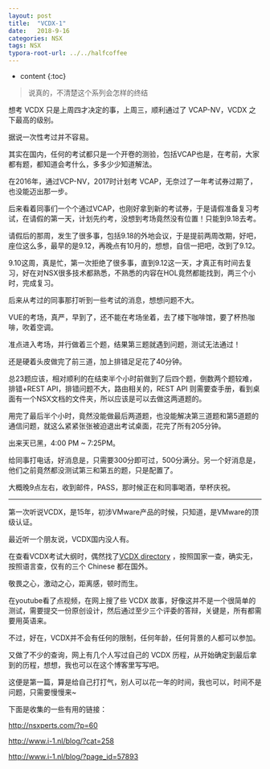 ```yaml
---
layout: post
title:  "VCDX-1"
date:   2018-9-16
categories: NSX
tags: NSX
typora-root-url: ../../halfcoffee
---
```


* content
{:toc}
> 说真的，不清楚这个系列会怎样的终结



想考 VCDX 只是上周四才决定的事，上周三，顺利通过了 VCAP-NV，VCDX 之下最高的级别。



据说一次性考过并不容易。



其实在国内，任何的考试都只是一个开卷的测验，包括VCAP也是，在考前，大家都有题，都知道会考什么，多多少少知道解法。



在2016年，通过VCP-NV，2017时计划考 VCAP，无奈过了一年考试券过期了，也没能迈出那一步。



后来看着同事们一个个通过VCAP，也刚好拿到新的考试券，于是请假准备复习考试，在请假的第一天，计划先约考，没想到考场竟然没有位置！只能到9.18去考。



请假后的那周，发生了很多事，包括9.18的外地会议，于是提前两周改期，好吧，座位这么多，最早的是9.12，再晚点有10月的，想想，自信一把吧，改到了9.12。



9.10这周，真是忙，第一次拒绝了很多事，直到9.12这一天，才真正有时间去复习，好在对NSX很多技术都熟悉，不熟悉的内容在HOL竟然都能找到，两三个小时，完成复习。



后来从考过的同事那打听到一些考试的消息，想想问题不大。



VUE的考场，真严，早到了，还不能在考场坐着，去了楼下咖啡馆，要了杯热咖啡，吹着空调。



准点进入考场，并行做着三个题，结果第三题就遇到问题，测试无法通过！



还是硬着头皮做完了前三道，加上排错足足花了40分钟。



总23题应该，相对顺利的在结束半个小时前做到了后四个题，倒数两个题较难，排错+REST API，排错问题不大，路由相关的，REST API 则需要查手册，看到桌面有一个NSX文档的文件夹，所以应该是可以去做这两道题的。



用完了最后半个小时，竟然没能做最后两道题，也没能解决第三道题和第5道题的通信问题，就这么紧紧张张被迫退出考试桌面，花完了所有205分钟。



出来天已黑，4:00 PM ~ 7:25PM。



给同事打电话，好消息是，只需要300分即可过，500分满分。另一个好消息是，他们之前竟然都没测试第三和第五的题，只是配置了。



大概晚9点左右，收到邮件，PASS，那时候正在和同事喝酒，举杯庆祝。



---



第一次听说VCDX，是15年，初涉VMware产品的时候，只知道，是VMware的顶级认证。



最近听一个朋友说，VCDX国内没人有。



在查看VCDX考试大纲时，偶然找了[VCDX directory](https://vcdx.vmware.com/) ，按照国家一查，确实无，按照语言查，仅有的三个 Chinese 都在国外。



敬畏之心，激动之心，距离感，顿时而生。



在youtube看了点视频，在网上搜了些 VCDX 故事，好像这并不是一个很简单的测试，需要提交一份原创设计，然后通过至少三个评委的答辩，关键是，所有都需要用英语来。



不过，好在，VCDX并不会有任何的限制，任何年龄，任何背景的人都可以参加。



又做了不少的查询，网上有几个人写过自己的 VCDX 历程，从开始确定到最后拿到的历程，想想，我也可以在这个博客里写写吧。



这便是第一篇，算是给自己打打气，别人可以花一年的时间，我也可以，时间不是问题，只需要慢慢来~



下面是收集的一些有用的链接：

http://nsxperts.com/?p=60

http://www.i-1.nl/blog/?cat=258

http://www.i-1.nl/blog/?page_id=57893


